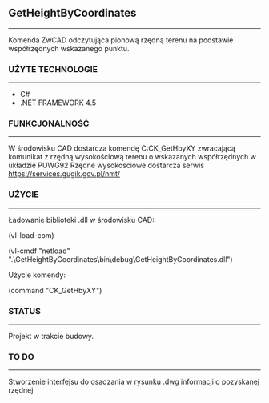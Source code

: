 ## GetHeightByCoordinates
---
Komenda ZwCAD odczytująca pionową rzędną terenu na podstawie współrzędnych wskazanego punktu.

### UŻYTE TECHNOLOGIE
- - -
* C#
* .NET FRAMEWORK 4.5

### FUNKCJONALNOŚĆ
- - -
W środowisku CAD dostarcza komendę C:CK_GetHbyXY zwracającą komunikat z rzędną wysokościową terenu o wskazanych współrzędnych w układzie PUWG92
Rzędne wysokosciowe dostarcza serwis https://services.gugik.gov.pl/nmt/

### UŻYCIE
---
Ładowanie biblioteki .dll w środowisku CAD: 

(vl-load-com)

(vl-cmdf "netload" ".\\GetHeightByCoordinates\\bin\\debug\\GetHeightByCoordinates.dll")

Użycie komendy:

(command "CK_GetHbyXY")

### STATUS
---
Projekt w trakcie budowy.

### TO DO
---
Stworzenie interfejsu do osadzania w rysunku .dwg informacji o pozyskanej rzędnej
